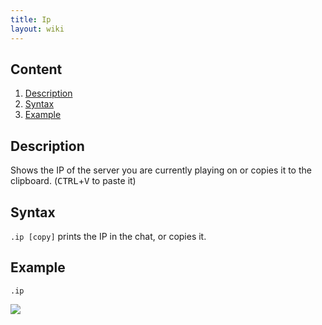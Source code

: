 ```yaml
---
title: Ip
layout: wiki
---
```

## Content
  1. [Description](#description)
  2. [Syntax](#syntax)
  3. [Example](#example)
  
## Description
Shows the IP of the server you are currently playing on or copies it to the clipboard. (<kbd>CTRL</kbd>+<kbd>V</kbd> to paste it)

## Syntax
`.ip [copy]` prints the IP in the chat, or copies it.

## Example
`.ip`

![](http://puu.sh/hKpD0/c7f3f47b34.png)
